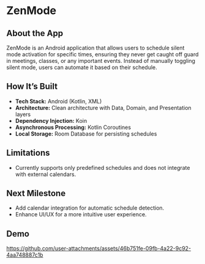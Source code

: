 # ZenMode  

## About the App  
ZenMode is an Android application that allows users to schedule silent mode activation for specific times, ensuring they never get caught off guard in meetings, classes, or any important events. Instead of manually toggling silent mode, users can automate it based on their schedule.  

## How It’s Built  
- **Tech Stack:** Android (Kotlin, XML)  
- **Architecture:** Clean architecture with Data, Domain, and Presentation layers  
- **Dependency Injection:** Koin  
- **Asynchronous Processing:** Kotlin Coroutines  
- **Local Storage:** Room Database for persisting schedules  

## Limitations  
- Currently supports only predefined schedules and does not integrate with external calendars.  

## Next Milestone  
- Add calendar integration for automatic schedule detection.  
- Enhance UI/UX for a more intuitive user experience.

## Demo
https://github.com/user-attachments/assets/46b751fe-09fb-4a22-9c92-4aa748887c1b


